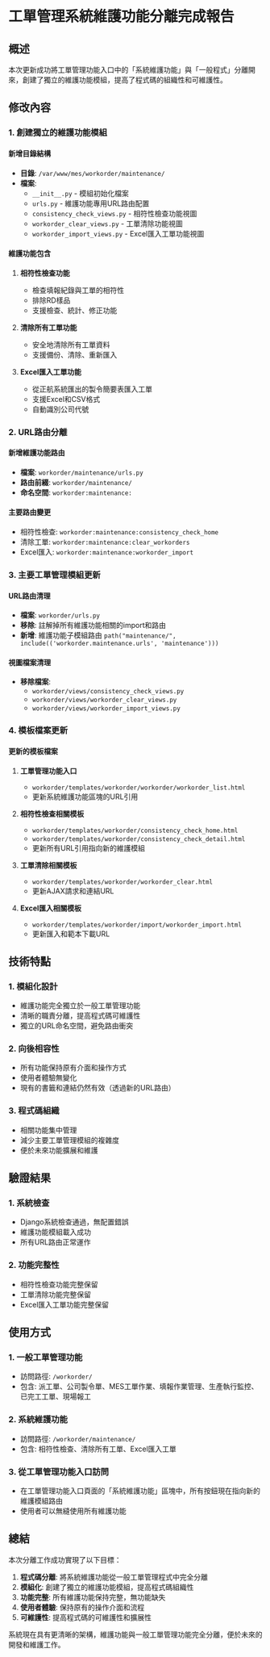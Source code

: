 # 工單管理系統維護功能分離完成報告

## 概述

本次更新成功將工單管理功能入口中的「系統維護功能」與「一般程式」分離開來，創建了獨立的維護功能模組，提高了程式碼的組織性和可維護性。

## 修改內容

### 1. 創建獨立的維護功能模組

#### 新增目錄結構
- **目錄**: `/var/www/mes/workorder/maintenance/`
- **檔案**:
  - `__init__.py` - 模組初始化檔案
  - `urls.py` - 維護功能專用URL路由配置
  - `consistency_check_views.py` - 相符性檢查功能視圖
  - `workorder_clear_views.py` - 工單清除功能視圖
  - `workorder_import_views.py` - Excel匯入工單功能視圖

#### 維護功能包含
1. **相符性檢查功能**
   - 檢查填報紀錄與工單的相符性
   - 排除RD樣品
   - 支援檢查、統計、修正功能

2. **清除所有工單功能**
   - 安全地清除所有工單資料
   - 支援備份、清除、重新匯入

3. **Excel匯入工單功能**
   - 從正航系統匯出的製令簡要表匯入工單
   - 支援Excel和CSV格式
   - 自動識別公司代號

### 2. URL路由分離

#### 新增維護功能路由
- **檔案**: `workorder/maintenance/urls.py`
- **路由前綴**: `workorder/maintenance/`
- **命名空間**: `workorder:maintenance:`

#### 主要路由變更
- 相符性檢查: `workorder:maintenance:consistency_check_home`
- 清除工單: `workorder:maintenance:clear_workorders`
- Excel匯入: `workorder:maintenance:workorder_import`

### 3. 主要工單管理模組更新

#### URL路由清理
- **檔案**: `workorder/urls.py`
- **移除**: 註解掉所有維護功能相關的import和路由
- **新增**: 維護功能子模組路由 `path("maintenance/", include(('workorder.maintenance.urls', 'maintenance')))`

#### 視圖檔案清理
- **移除檔案**:
  - `workorder/views/consistency_check_views.py`
  - `workorder/views/workorder_clear_views.py`
  - `workorder/views/workorder_import_views.py`

### 4. 模板檔案更新

#### 更新的模板檔案
1. **工單管理功能入口**
   - `workorder/templates/workorder/workorder/workorder_list.html`
   - 更新系統維護功能區塊的URL引用

2. **相符性檢查相關模板**
   - `workorder/templates/workorder/consistency_check_home.html`
   - `workorder/templates/workorder/consistency_check_detail.html`
   - 更新所有URL引用指向新的維護模組

3. **工單清除相關模板**
   - `workorder/templates/workorder/workorder_clear.html`
   - 更新AJAX請求和連結URL

4. **Excel匯入相關模板**
   - `workorder/templates/workorder/import/workorder_import.html`
   - 更新匯入和範本下載URL

## 技術特點

### 1. 模組化設計
- 維護功能完全獨立於一般工單管理功能
- 清晰的職責分離，提高程式碼可維護性
- 獨立的URL命名空間，避免路由衝突

### 2. 向後相容性
- 所有功能保持原有介面和操作方式
- 使用者體驗無變化
- 現有的書籤和連結仍然有效（透過新的URL路由）

### 3. 程式碼組織
- 相關功能集中管理
- 減少主要工單管理模組的複雜度
- 便於未來功能擴展和維護

## 驗證結果

### 1. 系統檢查
- Django系統檢查通過，無配置錯誤
- 維護功能模組載入成功
- 所有URL路由正常運作

### 2. 功能完整性
- 相符性檢查功能完整保留
- 工單清除功能完整保留
- Excel匯入工單功能完整保留

## 使用方式

### 1. 一般工單管理功能
- 訪問路徑: `/workorder/`
- 包含: 派工單、公司製令單、MES工單作業、填報作業管理、生產執行監控、已完工工單、現場報工

### 2. 系統維護功能
- 訪問路徑: `/workorder/maintenance/`
- 包含: 相符性檢查、清除所有工單、Excel匯入工單

### 3. 從工單管理功能入口訪問
- 在工單管理功能入口頁面的「系統維護功能」區塊中，所有按鈕現在指向新的維護模組路由
- 使用者可以無縫使用所有維護功能

## 總結

本次分離工作成功實現了以下目標：

1. **程式碼分離**: 將系統維護功能從一般工單管理程式中完全分離
2. **模組化**: 創建了獨立的維護功能模組，提高程式碼組織性
3. **功能完整**: 所有維護功能保持完整，無功能缺失
4. **使用者體驗**: 保持原有的操作介面和流程
5. **可維護性**: 提高程式碼的可維護性和擴展性

系統現在具有更清晰的架構，維護功能與一般工單管理功能完全分離，便於未來的開發和維護工作。
